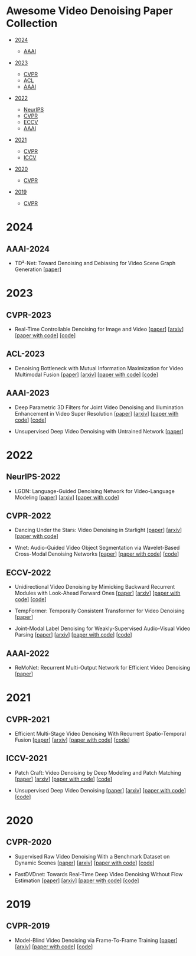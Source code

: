 # Awesome Video Denoising Paper Collection

- [2024](#2024)
  - [AAAI](#aaai-2024)

- [2023](#2023)
  - [CVPR](#cvpr-2023)
  - [ACL](#acl-2023)
  - [AAAI](#aaai-2023)

- [2022](#2022)
  - [NeurIPS](#neurips-2022)
  - [CVPR](#cvpr-2022)
  - [ECCV](#eccv-2022)
  - [AAAI](#aaai-2022)

- [2021](#2021)
  - [CVPR](#cvpr-2021)
  - [ICCV](#iccv-2021)

- [2020](#2020)
  - [CVPR](#cvpr-2020)

- [2019](#2019)
  - [CVPR](#cvpr-2019)



# 2024


## AAAI-2024


- TD²-Net: Toward Denoising and Debiasing for Video Scene Graph Generation [[paper](https://ojs.aaai.org/index.php/AAAI/article/view/28137)]



# 2023


## CVPR-2023


- Real-Time Controllable Denoising for Image and Video [[paper](https://openaccess.thecvf.com/content/CVPR2023/html/Zhang_Real-Time_Controllable_Denoising_for_Image_and_Video_CVPR_2023_paper.html)] [[arxiv](https://arxiv.org/abs/2303.16425)] [[paper with code](https://paperswithcode.com/paper/real-time-controllable-denoising-for-image)] [[code](https://github.com/jiangyitong/RCD)]


## ACL-2023


- Denoising Bottleneck with Mutual Information Maximization for Video Multimodal Fusion [[paper](https://aclanthology.org/2023.acl-long.124/)] [[arxiv](https://arxiv.org/abs/2305.14652)] [[paper with code](https://paperswithcode.com/paper/denoising-bottleneck-with-mutual-information)] [[code](https://github.com/wsxrhfg/dbf)]


## AAAI-2023


- Deep Parametric 3D Filters for Joint Video Denoising and Illumination Enhancement in Video Super Resolution [[paper](https://ojs.aaai.org/index.php/AAAI/article/view/25409)] [[arxiv](https://arxiv.org/abs/2207.01797)] [[paper with code](https://paperswithcode.com/paper/deep-parametric-3d-filters-for-joint-video)] [[code](https://github.com/xiaogang00/dp3df)]

- Unsupervised Deep Video Denoising with Untrained Network [[paper](https://ojs.aaai.org/index.php/AAAI/article/view/25476)]



# 2022


## NeurIPS-2022


- LGDN: Language-Guided Denoising Network for Video-Language Modeling [[paper](https://proceedings.neurips.cc/paper_files/paper/2022/hash/a117a3cd54b7affad04618c77c2fb18b-Abstract-Conference.html)] [[arxiv](https://arxiv.org/abs/2209.11388)] [[paper with code](https://paperswithcode.com/paper/lgdn-language-guided-denoising-network-for)]


## CVPR-2022


- Dancing Under the Stars: Video Denoising in Starlight [[paper](https://openaccess.thecvf.com/content/CVPR2022/html/Monakhova_Dancing_Under_the_Stars_Video_Denoising_in_Starlight_CVPR_2022_paper.html)] [[arxiv](https://arxiv.org/abs/2204.04210)] [[paper with code](https://paperswithcode.com/paper/dancing-under-the-stars-video-denoising-in)]

- Wnet: Audio-Guided Video Object Segmentation via Wavelet-Based Cross-Modal Denoising Networks [[paper](https://openaccess.thecvf.com/content/CVPR2022/html/Pan_Wnet_Audio-Guided_Video_Object_Segmentation_via_Wavelet-Based_Cross-Modal_Denoising_Networks_CVPR_2022_paper.html)] [[paper with code](https://paperswithcode.com/paper/wnet-audio-guided-video-object-segmentation)] [[code](https://github.com/asudahkzj/wnet)]


## ECCV-2022


- Unidirectional Video Denoising by Mimicking Backward Recurrent Modules with Look-Ahead Forward Ones [[paper](https://www.ecva.net/papers/eccv_2022/papers_ECCV/html/4024_ECCV_2022_paper.php)] [[arxiv](https://arxiv.org/abs/2204.05532)] [[paper with code](https://paperswithcode.com/paper/unidirectional-video-denoising-by-mimicking)] [[code](https://github.com/nagejacob/flornn)]

- TempFormer: Temporally Consistent Transformer for Video Denoising [[paper](https://www.ecva.net/papers/eccv_2022/papers_ECCV/html/6092_ECCV_2022_paper.php)]

- Joint-Modal Label Denoising for Weakly-Supervised Audio-Visual Video Parsing [[paper](https://www.ecva.net/papers/eccv_2022/papers_ECCV/html/785_ECCV_2022_paper.php)] [[arxiv](https://arxiv.org/abs/2204.11573)] [[paper with code](https://paperswithcode.com/paper/joint-modal-label-denoising-for-weakly)] [[code](https://github.com/mcg-nju/jomold)]


## AAAI-2022


- ReMoNet: Recurrent Multi-Output Network for Efficient Video Denoising [[paper](https://ojs.aaai.org/index.php/AAAI/article/view/20182)]



# 2021


## CVPR-2021


- Efficient Multi-Stage Video Denoising With Recurrent Spatio-Temporal Fusion [[paper](https://openaccess.thecvf.com/content/CVPR2021/html/Maggioni_Efficient_Multi-Stage_Video_Denoising_With_Recurrent_Spatio-Temporal_Fusion_CVPR_2021_paper.html)] [[arxiv](https://arxiv.org/abs/2103.05407)] [[paper with code](https://paperswithcode.com/paper/efficient-multi-stage-video-denoising-with)] [[code](https://github.com/Baymax-chen/EMVD)]


## ICCV-2021


- Patch Craft: Video Denoising by Deep Modeling and Patch Matching [[paper](https://openaccess.thecvf.com/content/ICCV2021/html/Vaksman_Patch_Craft_Video_Denoising_by_Deep_Modeling_and_Patch_Matching_ICCV_2021_paper.html)] [[arxiv](https://arxiv.org/abs/2103.13767)] [[paper with code](https://paperswithcode.com/paper/patch-craft-video-denoising-by-deep-modeling)] [[code](https://github.com/grishavak/PaCNet-denoiser)]

- Unsupervised Deep Video Denoising [[paper](https://openaccess.thecvf.com/content/ICCV2021/html/Sheth_Unsupervised_Deep_Video_Denoising_ICCV_2021_paper.html)] [[arxiv](https://arxiv.org/abs/2011.15045)] [[paper with code](https://paperswithcode.com/paper/unsupervised-deep-video-denoising)] [[code](https://github.com/sreyas-mohan/udvd)]


# 2020


## CVPR-2020


- Supervised Raw Video Denoising With a Benchmark Dataset on Dynamic Scenes [[paper](https://openaccess.thecvf.com/content_CVPR_2020/html/Yue_Supervised_Raw_Video_Denoising_With_a_Benchmark_Dataset_on_Dynamic_CVPR_2020_paper.html)] [[arxiv](https://arxiv.org/abs/2003.14013)] [[paper with code](https://paperswithcode.com/paper/supervised-raw-video-denoising-with-a)] [[code](https://github.com/cao-cong/RViDeNet)]

- FastDVDnet: Towards Real-Time Deep Video Denoising Without Flow Estimation [[paper](https://openaccess.thecvf.com/content_CVPR_2020/html/Tassano_FastDVDnet_Towards_Real-Time_Deep_Video_Denoising_Without_Flow_Estimation_CVPR_2020_paper.html)] [[arxiv](https://arxiv.org/abs/1907.01361)] [[paper with code](https://paperswithcode.com/paper/fastdvdnet-towards-real-time-video-denoising)] [[code](https://github.com/m-tassano/fastdvdnet)]


# 2019


## CVPR-2019


- Model-Blind Video Denoising via Frame-To-Frame Training [[paper](https://openaccess.thecvf.com/content_CVPR_2019/html/Ehret_Model-Blind_Video_Denoising_via_Frame-To-Frame_Training_CVPR_2019_paper.html)] [[arxiv](https://arxiv.org/abs/1811.12766)] [[paper with code](https://paperswithcode.com/paper/model-blind-video-denoising-via-frame-to)] [[code](https://github.com/tehret/blind-denoising)]
